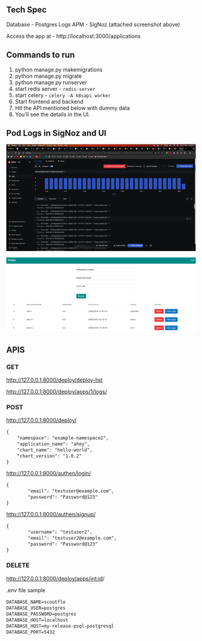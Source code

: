 
## Tech Spec
Database - Postgres
Logs APM - SigNoz (attached screenshot above)

Access the app at - http://localhost:3000/applications



## Commands to run

1. python manage.py makemigrations
2. python manage.py migrate
3. python manage.py runserver
4. start redis server - `redis-server`
5. start celery - `celery -A k8sapi worker`
6. Start frontend and backend
7. Hit the API mentioned below with dummy data
8. You'll see the details in the UI.



## Pod Logs in SigNoz and UI

![](./media/logs-1.png)

![](./media/ui2.png)


## APIS

### GET

http://127.0.0.1:8000/deploy/deploy-list

http://127.0.0.1:8000/deploy/apps/1/logs/



### POST
http://127.0.0.1:8000/deploy/
```
{
    "namespace": "example-namespace2",
    "application_name": "ahoy",
    "chart_name": "hello-world",
    "chart_version": "1.0.2"
}
```

http://127.0.0.1:8000/authen/login/
```
{
        "email": "testuser@example.com",
        "password": "Password@123"
}
```

http://127.0.0.1:8000/authen/signup/
```
{
        "username": "testuser2",
        "email": "testuser2@example.com",
        "password": "Password@123"
}
```

### DELETE
http://127.0.0.1:8000/deploy/apps/<int:id>/




.env file sample

```
DATABASE_NAME=scoutflo
DATABASE_USER=postgres  
DATABASE_PASSWORD=postgres
DATABASE_HOST=localhost
DATABASE_HOST=my-release-psql-postgresql
DATABASE_PORT=5432 
```
